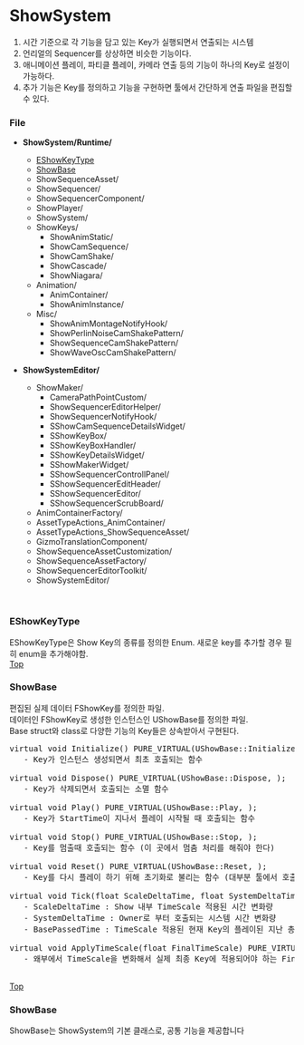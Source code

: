 # ShowSystem

1. 시간 기준으로 각 기능을 담고 있는 Key가 실행되면서 연출되는 시스템
2. 언리얼의 Sequencer를 상상하면 비슷한 기능이다.
3. 애니메이션 플레이, 파티클 플레이, 카메라 연출 등의 기능이 하나의 Key로 설정이 가능하다.
4. 추가 기능은 Key를 정의하고 기능을 구현하면 툴에서 간단하게 연출 파일을 편집할 수 있다.
   
### File

- **ShowSystem/Runtime/**
  - [EShowKeyType](#eshowkeytype)
  - [ShowBase](#showbase)
  - ShowSequenceAsset/
  - ShowSequencer/
  - ShowSequencerComponent/
  - ShowPlayer/
  - ShowSystem/
  - ShowKeys/
    - ShowAnimStatic/
    - ShowCamSequence/
    - ShowCamShake/
    - ShowCascade/
    - ShowNiagara/
  - Animation/
    - AnimContainer/
    - ShowAnimInstance/
  - Misc/
    - ShowAnimMontageNotifyHook/
    - ShowPerlinNoiseCamShakePattern/
    - ShowSequenceCamShakePattern/
    - ShowWaveOscCamShakePattern/

- **ShowSystemEditor/**
  - ShowMaker/
    - CameraPathPointCustom/
    - ShowSequencerEditorHelper/
    - ShowSequencerNotifyHook/
    - SShowCamSequenceDetailsWidget/
    - SShowKeyBox/
    - SShowKeyBoxHandler/
    - SShowKeyDetailsWidget/
    - SShowMakerWidget/
    - SShowSequencerControllPanel/
    - SShowSequencerEditHeader/
    - SShowSequencerEditor/
    - SShowSequencerScrubBoard/
  - AnimContainerFactory/
  - AssetTypeActions_AnimContainer/
  - AssetTypeActions_ShowSequenceAsset/
  - GizmoTranslationComponent/
  - ShowSequenceAssetCustomization/
  - ShowSequenceAssetFactory/
  - ShowSequencerEditorToolkit/
  - ShowSystemEditor/
<br/>


### EShowKeyType
EShowKeyType은 Show Key의 종류를 정의한 Enum. 새로운 key를 추가할 경우 필히 enum을 추가해야함.
<br/>[Top](#File)<br/>

### ShowBase
편집된 실제 데이터 FShowKey를 정의한 파일.<br/>
데이터인 FShowKey로 생성한 인스턴스인 UShowBase를 정의한 파일.<br/>
Base struct와 class로 다양한 기능의 Key들은 상속받아서 구현된다.<br/>
<pre>
virtual void Initialize() PURE_VIRTUAL(UShowBase::Initialize, );
   - Key가 인스턴스 생성되면서 최초 호출되는 함수
   
virtual void Dispose() PURE_VIRTUAL(UShowBase::Dispose, );
   - Key가 삭제되면서 호출되는 소멸 함수
   
virtual void Play() PURE_VIRTUAL(UShowBase::Play, );
   - Key가 StartTime이 지나서 플레이 시작될 때 호출되는 함수
   
virtual void Stop() PURE_VIRTUAL(UShowBase::Stop, );
   - Key를 멈출때 호출되는 함수 (이 곳에서 멈춤 처리를 해줘야 한다)
   
virtual void Reset() PURE_VIRTUAL(UShowBase::Reset, );
   - Key를 다시 플레이 하기 위해 초기화로 불리는 함수 (대부분 툴에서 호출되는 함수)
   
virtual void Tick(float ScaleDeltaTime, float SystemDeltaTime, float BasePassedTime) PURE_VIRTUAL(UShowBase::Tick, );
   - ScaleDeltaTime : Show 내부 TimeScale 적용된 시간 변화량
   - SystemDeltaTime : Owner로 부터 호출되는 시스템 시간 변화량
   - BasePassedTime : TimeScale 적용된 현재 Key의 플레이된 지난 총 시간
      
virtual void ApplyTimeScale(float FinalTimeScale) PURE_VIRTUAL(UShowBase::ApplyTimeScale, );
   - 왜부에서 TimeScale을 변화해서 실제 최종 Key에 적용되어야 하는 FinalTimeScale 값으로 호출함 (여기서 실제 시간 변화에 대한 코드 해야함)
</pre>

<br/>[Top](#File)<br/>

<h3 id="showbase">ShowBase</h3>
ShowBase는 ShowSystem의 기본 클래스로, 공통 기능을 제공합니다

